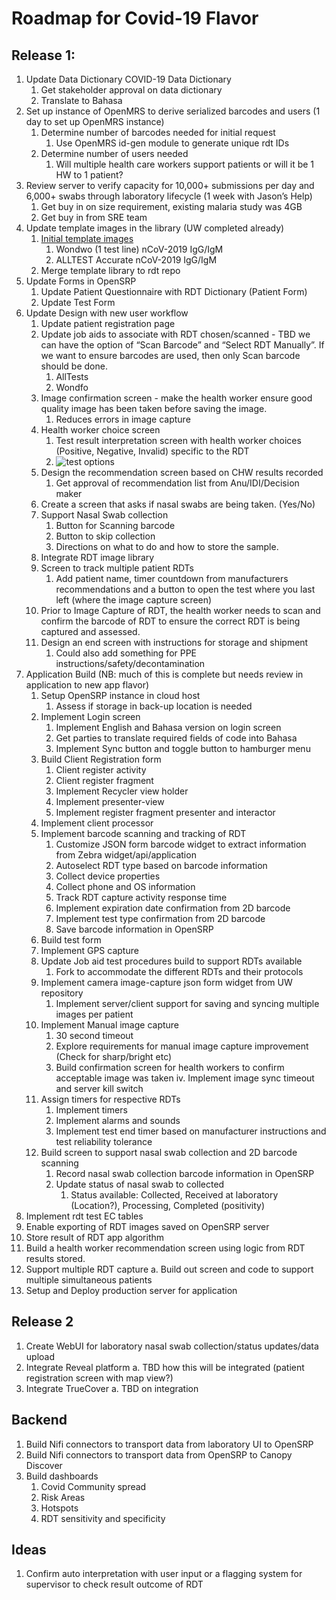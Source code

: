 # Roadmap for Covid-19 Flavor

## Release 1:

1. Update Data Dictionary COVID-19 Data Dictionary
    1. Get stakeholder approval on data dictionary
    1. Translate to Bahasa
1.	Set up instance of OpenMRS to derive serialized barcodes and users (1 day to set up OpenMRS instance)
    1.	Determine number of barcodes needed for initial request
        1.	Use OpenMRS id-gen module to generate unique rdt IDs
    1.	Determine number of users needed
        1.	Will multiple health care workers support patients or will it be 1 HW to 1 patient?
1.	Review server to verify capacity for 10,000+ submissions per day and 6,000+ swabs through laboratory lifecycle (1 week with Jason’s Help)
    1.	Get buy in on size requirement, existing malaria study was 4GB
    1.	Get buy in from SRE team
1.	Update template images in the library  (UW completed already)
    1.	[Initial template images](https://cs.washington.edu/rdt-scan)
        1.	Wondwo (1 test line) nCoV-2019 IgG/IgM
        1.	ALLTEST Accurate nCoV-2019 IgG/IgM
    1.	Merge template library to rdt repo
1.	Update Forms in OpenSRP
    1.	Update Patient Questionnaire with RDT Dictionary (Patient Form)
    1.	Update Test Form
1.	Update Design with new user workflow
    1.	Update patient registration page
    1.	Update job aids to associate with RDT chosen/scanned - TBD we can have the option of “Scan Barcode” and “Select RDT Manually”. If we want to ensure barcodes are used, then only Scan barcode should be done.
        1.	AllTests
        1.	Wondfo
    1.	Image confirmation screen - make the health worker ensure good quality image has been taken before saving the image.
        1.	Reduces errors in image capture
    1.	Health worker choice screen
        1.	Test result interpretation screen with health worker choices (Positive, Negative, Invalid) specific to the RDT
        1. ![test options](https://raw.githubusercontent.com/onaio/rdt-standard/master/docs/assets/rdts.png)
    1.	Design the recommendation screen based on CHW results recorded
        1.	Get approval of recommendation list from Anu/IDI/Decision maker
    1.	Create a screen that asks if nasal swabs are being taken. (Yes/No)
    1.	Support Nasal Swab collection
        1.	Button for Scanning barcode
        1.	Button to skip collection
        1.	Directions on what to do and how to store the sample.
    1.	Integrate RDT image library
    1.	Screen to track multiple patient RDTs
        1.	Add patient name, timer countdown from manufacturers recommendations and a button to open the test where you last left (where the image capture screen)
    1.	Prior to Image Capture of RDT, the health worker needs to scan and confirm the barcode of RDT to ensure the correct RDT is being captured and assessed.
    1.	Design an end screen with instructions for storage and shipment
        1.	Could also add something for PPE instructions/safety/decontamination
1.	Application Build (NB: much of this is complete but needs review in application to new app flavor)
    1.	Setup OpenSRP instance in cloud host
        1.	Assess if storage in back-up location is needed
    1.	Implement Login screen
        1.	Implement English and Bahasa version on login screen
        1.	Get parties to translate required fields of code into Bahasa
        1.	Implement Sync button and toggle button to hamburger menu
    1.	Build Client Registration form
        1.	Client register activity
        1.	Client register fragment
        1.	Implement Recycler view holder
        1.	Implement presenter-view
        1.	Implement register fragment presenter and interactor
    1.	Implement client processor
    1.	Implement barcode scanning and tracking of RDT
        1.	Customize JSON form barcode widget to extract information from Zebra widget/api/application
        1.	Autoselect RDT type based on barcode information
        1.	Collect device properties
        1.	Collect phone and OS information
        1.	Track RDT capture activity response time
        1.	Implement expiration date confirmation from 2D barcode
        1.	Implement test type confirmation from 2D barcode
        1.	Save barcode information in OpenSRP
    1.	Build test form
    1.	Implement GPS capture
    1.	Update Job aid test procedures build to support RDTs available
        1.	Fork to accommodate the different RDTs and their protocols
    1.	Implement camera image-capture json form widget from UW repository
        1.	Implement server/client support for saving and syncing multiple images per patient
    1.	Implement Manual image capture
        1.	30 second timeout
        1.	Explore requirements for manual image capture improvement (Check for sharp/bright etc)
        1.	Build confirmation screen for health workers to confirm acceptable image was taken
        iv.	Implement image sync timeout and server kill switch
    1.	Assign timers for respective RDTs
        1.	Implement timers
        1.	Implement alarms and sounds
        1.	Implement test end timer based on manufacturer instructions and test reliability tolerance
    1.	Build screen to support nasal swab collection and 2D barcode scanning
        1.	Record nasal swab collection barcode information in OpenSRP
        1.	Update status of nasal swab to collected
            1.	Status available: Collected, Received at laboratory (Location?), Processing, Completed (positivity)
1.	Implement rdt test EC tables
1.	Enable exporting of RDT images saved on OpenSRP server
1.	Store result of RDT app algorithm
1.	Build a health worker recommendation screen using logic from RDT results stored.
1.	Support multiple RDT capture
a.	Build out screen and code to support multiple simultaneous patients
1.	Setup and Deploy production server for application

## Release 2
1.	Create WebUI for laboratory nasal swab collection/status updates/data upload
2.	Integrate Reveal platform
a.	TBD how this will be integrated (patient registration screen with map view?)
3.	Integrate TrueCover
a.	TBD on integration

## Backend

1.	Build Nifi connectors to transport data from laboratory UI to OpenSRP
1.	Build Nifi connectors to transport data from OpenSRP to Canopy Discover
1.	Build dashboards
    1.	Covid Community spread
    1.	Risk Areas
    1.	Hotspots
    1.	RDT sensitivity and specificity

## Ideas

1.	Confirm auto interpretation with user input or a flagging system for supervisor to check result outcome of RDT

